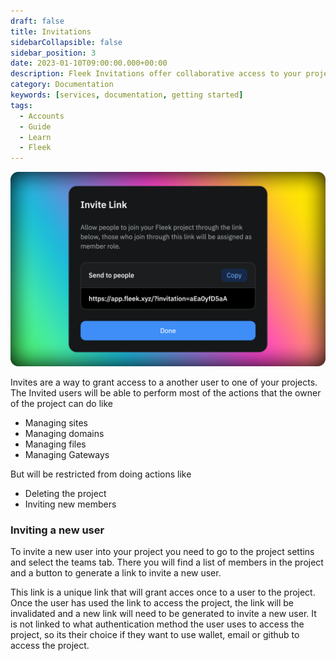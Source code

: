 ```yaml
---
draft: false
title: Invitations
sidebarCollapsible: false
sidebar_position: 3
date: 2023-01-10T09:00:00.000+00:00
description: Fleek Invitations offer collaborative access to your projects. Learn about user permissions, managing members, and generating unique invite links.
category: Documentation
keywords: [services, documentation, getting started]
tags:
  - Accounts
  - Guide
  - Learn
  - Fleek
---
```


![](../images/invite-ui.png)

Invites are a way to grant access to a another user to one of your projects. The Invited users will be able to perform most of the actions that the owner of the project can do like

- Managing sites
- Managing domains
- Managing files
- Managing Gateways

But will be restricted from doing actions like

- Deleting the project
- Inviting new members

### Inviting a new user

To invite a new user into your project you need to go to the project settins and select the teams tab. There you will find a list of members in the project and a button to generate a link to invite a new user.

<div style={{textAlign: 'center'}}> </div>

This link is a unique link that will grant acces once to a user to the project. Once the user has used the link to access the project, the link will be invalidated and a new link will need to be generated to invite a new user. It is not linked to what authentication method the user uses to access the project, so its their choice if they want to use wallet, email or github to access the project.

<div style={{textAlign: 'center'}}> </div>
